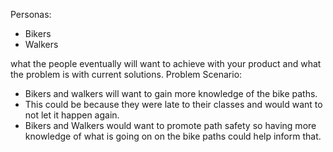 Personas:
- Bikers
- Walkers

what the people eventually will want to achieve with your product and what the problem is with current solutions.
Problem Scenario:
- Bikers and walkers will want to gain more knowledge of the bike paths.
- This could be because they were late to their classes and would want to not let it happen again.
- Bikers and Walkers would want to promote path safety so having more knowledge of what is going on on the bike paths could help inform that.

